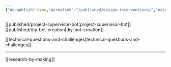 ```yaml
---
{"dg-publish":true,"permalink":"/published/design-interventions/","noteIcon":""}
---
```


[[published/project-supervisor-bot\|project-supervisor-bot]]
[[published/diy-bot-creation\|diy-bot-creation]] 


[[technical-questions-and-challenges\|technical-questions-and-challenges]]

---

[[research-by-making]]
